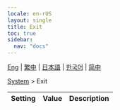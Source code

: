```yaml
---
locale: en-rUS
layout: single
title: Exit
toc: true
sidebar:
  nav: "docs"
---
```

[Eng](/dancexr/menu/2025.4/system2/exit) | [繁中](/tw/dancexr/menu/2025.4/system2/exit) | [日本語](/jp/dancexr/menu/2025.4/system2/exit) | [한국어](/kr/dancexr/menu/2025.4/system2/exit) | [简中](/zh/dancexr/menu/2025.4/system2/exit)

[System](../menu#System) > Exit



| Setting | Value | Description |
| :--- | --- | :--- |

